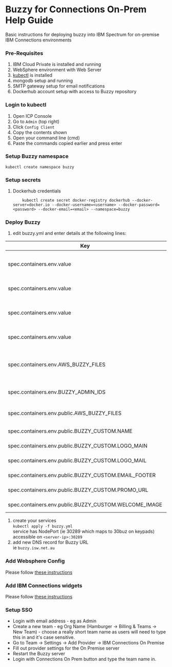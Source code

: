 # Buzzy for Connections On-Prem Help Guide
Basic instructions for deploying buzzy into IBM Spectrum for on-premise IBM Connections environments

### Pre-Requisites
1. IBM Cloud Private is installed and running
1. WebSphere environment with Web Server
1. [kubectl](https://kubernetes.io/docs/tasks/tools/install-kubectl/) is installed
1. mongodb setup and running
1. SMTP gateway setup for email notifications
1. Dockerhub account setup with access to Buzzy repository



### Login to kubectl
1. Open ICP Console
2. Go to `Admin` (top right)
3. Click `Config Client`
4. Copy the contents shown
5. Open your command line (cmd)
6. Paste the commands copied earlier and press enter


### Setup Buzzy namespace
    kubectl create namespace buzzy

### Setup secrets
1.  Dockerhub credentials

            kubectl create secret docker-registry dockerhub --docker-server=docker.io --docker-username=<username> --docker-password=<password> --docker-email=<email> --namespace=buzzy

### Deploy Buzzy

1. edit buzzy.yml and enter details at the following lines:	 

| Key | Line | Description |
| --- | ---- | ----------- |
| spec.containers.env.value | 50 | URL you are deploying Buzzy to  |
| spec.containers.env.value | 54 | Enter your mongoDB credentials   |
| spec.containers.env.value | 56 | Enter your mongoDB debug credentials   |
| spec.containers.env.value | 58 | Enter your SMTP details |
| spec.containers.env.AWS_BUZZY_FILES | 68-74 | Your individual AWS details for file storage  |
| spec.containers.env.BUZZY_ADMIN_IDS | 126 | Enter Admin user ids |
| spec.containers.env.public.AWS_BUZZY_FILES | 228 | More AWS details for files |
| spec.containers.env.public.BUZZY_CUSTOM.NAME | 364 | Company Name |
| spec.containers.env.public.BUZZY_CUSTOM.LOGO_MAIN | 367 | URL of your main logo |
| spec.containers.env.public.BUZZY_CUSTOM.LOGO_MAIL | 368 | URL of us in Email |
| spec.containers.env.public.BUZZY_CUSTOM.EMAIL_FOOTER | 371 | Email Footer |
| spec.containers.env.public.BUZZY_CUSTOM.PROMO_URL | 374 | Splash image |
| spec.containers.env.public.BUZZY_CUSTOM.WELCOME_IMAGE | 375 | Welcome Image |

1. create your services   
`kubectl apply -f buzzy.yml`   
service has NodePort (ie 30289 which maps to 30buz on keypads)   
accessible on `<server-ip>:30289`
1. add new DNS record for Buzzy URL   
ie `buzzy.isw.net.au`

### Add Websphere Config
Please follow [these instructions](/buzzy/buzzy-wasconfig/)

### Add IBM Connections widgets
Please follow [these instructions](/buzzy/buzzy-widgets/)

### Setup SSO

* Login with email address - eg as Admin  
* Create a new team - eg Org Name (Hamburger -> Billing & Teams -> New Team) - choose a really short team name as users will need to type this in and it's case sensitive.  
* Go to Team -> Settings -> Add Provider -> IBM Connections On Premise  
* Fill out provider settings for the On Premise server  
* Restart the Buzzy server  
* Login with Connections On Prem button and type the team name in.  
